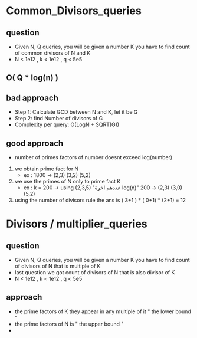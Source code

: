 # Common_Divisors_queries
## question
- Given N, Q queries, you will be given a number K you have to find count of common divisors of N and K
- N < 1e12 , k < 1e12 , q < 5e5

## O( Q * log(n) )

## bad approach
- Step 1: Calculate GCD between N and K, let it be G
- Step 2: find Number of divisors of G
- Complexity per query: O(LogN + SQRT(G))

## good approach
- number of primes factors of number doesnt exceed log(number)
1) we obtain prime fact for N
   - ex : 1800 -> (2,3) (3,2) (5,2)
2) we use the primes of N only to prime fact K
   - ex : k = 200 -> using (2,3,5) "عددهم اخرة log(n)" 200 -> (2,3) (3,0) (5,2)
3) using the number of divisors rule the ans is ( 3+1 ) * ( 0+1) * (2+1) = 12

# Divisors / multiplier_queries
## question
- Given N, Q queries, you will be given a number K you have to find count of divisors of N that is multiple of K
- last question we got count of divisors of N that is also divisor of K
- N < 1e12 , k < 1e12 , q < 5e5

## approach
- the prime factors of K they appear in any multiple of it " the lower bound "
- the prime factors of N is " the upper bound "
- 

